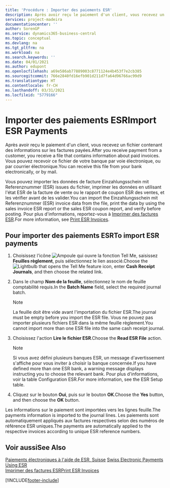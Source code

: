 ```yaml
---
title: 'Procédure : Importer des paiements ESR'
description: Après avoir reçu le paiement d'un client, vous recevez un fichier contenant des informations sur les factures payées. Vous pouvez recevoir ce fichier de votre banque par voie électronique, ou par courrier électronique.
services: project-madeira
documentationcenter: ''
author: SorenGP
ms.service: dynamics365-business-central
ms.topic: conceptual
ms.devlang: na
ms.tgt_pltfrm: na
ms.workload: na
ms.search.keywords: ''
ms.date: 04/01/2021
ms.author: edupont
ms.openlocfilehash: a69e586ab77889003c8771124e4b453f7e2cb385
ms.sourcegitcommit: 766e2840fd16efb901d211d7fa64d96766ac99d9
ms.translationtype: HT
ms.contentlocale: fr-CH
ms.lasthandoff: 03/31/2021
ms.locfileid: "5779166"
---
```

# <a name="import-esr-payments"></a><span data-ttu-id="829f7-104">Importer des paiements ESR</span><span class="sxs-lookup"><span data-stu-id="829f7-104">Import ESR Payments</span></span>
<span data-ttu-id="829f7-105">Après avoir reçu le paiement d'un client, vous recevez un fichier contenant des informations sur les factures payées.</span><span class="sxs-lookup"><span data-stu-id="829f7-105">After you receive payment from a customer, you receive a file that contains information about paid invoices.</span></span> <span data-ttu-id="829f7-106">Vous pouvez recevoir ce fichier de votre banque par voie électronique, ou par courrier électronique.</span><span class="sxs-lookup"><span data-stu-id="829f7-106">You can receive this file from your bank electronically, or by mail.</span></span>  

<span data-ttu-id="829f7-107">Vous pouvez importer les données de facture Einzahlungsschein mit Referenznummer (ESR) issues du fichier, imprimer les données en utilisant l'état ESR de la facture de vente ou le rapport de coupon ESR des ventes, et les vérifier avant de les valider.</span><span class="sxs-lookup"><span data-stu-id="829f7-107">You can import the Einzahlungsschein mit Referenznummer (ESR) invoice data from the file, print the data by using the sales invoice ESR report or the sales ESR coupon report, and verify before posting.</span></span> <span data-ttu-id="829f7-108">Pour plus d'informations, reportez-vous à [Imprimer des factures ESR](how-to-print-esr-invoices.md).</span><span class="sxs-lookup"><span data-stu-id="829f7-108">For more information, see [Print ESR Invoices](how-to-print-esr-invoices.md).</span></span>  

## <a name="to-import-esr-payments"></a><span data-ttu-id="829f7-109">Pour importer des paiements ESR</span><span class="sxs-lookup"><span data-stu-id="829f7-109">To import ESR payments</span></span>  

1.  <span data-ttu-id="829f7-110">Choisissez l'icône ![Ampoule qui ouvre la fonction Tell Me](../../media/ui-search/search_small.png "Dites-moi ce que vous voulez faire"), saisissez **Feuilles règlement**, puis sélectionnez le lien associé.</span><span class="sxs-lookup"><span data-stu-id="829f7-110">Choose the ![Lightbulb that opens the Tell Me feature](../../media/ui-search/search_small.png "Tell me what you want to do") icon, enter **Cash Receipt Journals**, and then choose the related link.</span></span>  
2.  <span data-ttu-id="829f7-111">Dans le champ **Nom de la feuille**, sélectionnez le nom de feuille comptabilité requis.</span><span class="sxs-lookup"><span data-stu-id="829f7-111">In the **Batch Name** field, select the required journal batch.</span></span>  

    > [!NOTE]  
    >  <span data-ttu-id="829f7-112">La feuille doit être vide avant l'importation du fichier ESR.</span><span class="sxs-lookup"><span data-stu-id="829f7-112">The journal must be empty before you import the ESR file.</span></span> <span data-ttu-id="829f7-113">Vous ne pouvez pas importer plusieurs fichiers ESR dans la même feuille règlement.</span><span class="sxs-lookup"><span data-stu-id="829f7-113">You cannot import more than one ESR file into the same cash receipt journal.</span></span>  

3.  <span data-ttu-id="829f7-114">Choisissez l'action **Lire le fichier ESR**.</span><span class="sxs-lookup"><span data-stu-id="829f7-114">Choose the **Read ESR File** action.</span></span>  

    > [!NOTE]  
    >  <span data-ttu-id="829f7-115">Si vous avez défini plusieurs banques ESR, un message d'avertissement s'affiche pour vous inviter à choisir la banque concernée.</span><span class="sxs-lookup"><span data-stu-id="829f7-115">If you have defined more than one ESR bank, a warning message displays instructing you to choose the relevant bank.</span></span> <span data-ttu-id="829f7-116">Pour plus d'informations, voir la table Configuration ESR.</span><span class="sxs-lookup"><span data-stu-id="829f7-116">For more information, see the ESR Setup table.</span></span>  

4.  <span data-ttu-id="829f7-117">Cliquez sur le bouton **Oui**, puis sur le bouton **OK**.</span><span class="sxs-lookup"><span data-stu-id="829f7-117">Choose the **Yes** button, and then choose the **OK** button.</span></span>  

<span data-ttu-id="829f7-118">Les informations sur le paiement sont importées vers les lignes feuille.</span><span class="sxs-lookup"><span data-stu-id="829f7-118">The payments information is imported to the journal lines.</span></span> <span data-ttu-id="829f7-119">Les paiements sont automatiquement appliqués aux factures respectives selon des numéros de référence ESR uniques.</span><span class="sxs-lookup"><span data-stu-id="829f7-119">The payments are automatically applied to the respective invoices according to unique ESR reference numbers.</span></span>  

## <a name="see-also"></a><span data-ttu-id="829f7-120">Voir aussi</span><span class="sxs-lookup"><span data-stu-id="829f7-120">See Also</span></span>  
 <span data-ttu-id="829f7-121">[Paiements électroniques à l'aide de ESR, Suisse](swiss-electronic-payments-using-esr.md) </span><span class="sxs-lookup"><span data-stu-id="829f7-121">[Swiss Electronic Payments Using ESR](swiss-electronic-payments-using-esr.md) </span></span>  
 [<span data-ttu-id="829f7-122">Imprimer des factures ESR</span><span class="sxs-lookup"><span data-stu-id="829f7-122">Print ESR Invoices</span></span>](how-to-print-esr-invoices.md)


[!INCLUDE[footer-include](../../includes/footer-banner.md)]